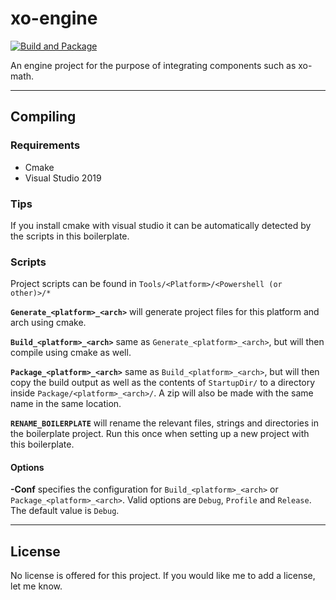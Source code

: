 # xo-engine

[![Build and Package](https://github.com/xoorath/xo-engine/actions/workflows/package.yml/badge.svg)](https://github.com/xoorath/xo-engine/actions/workflows/package.yml)

An engine project for the purpose of integrating components such as xo-math. 

---

## Compiling

### Requirements

* Cmake
* Visual Studio 2019

### Tips

If you install cmake with visual studio it can be automatically detected by the scripts in this boilerplate.

### Scripts

Project scripts can be found in `Tools/<Platform>/<Powershell (or other)>/*`

**`Generate_<platform>_<arch>`** will generate project files for this platform and arch using cmake.

**`Build_<platform>_<arch>`** same as `Generate_<platform>_<arch>`, but will then compile using cmake as well.

**`Package_<platform>_<arch>`** same as `Build_<platform>_<arch>`, but will then copy the build output as well as the contents of `StartupDir/` to a directory inside `Package/<platform>_<arch>/`. A zip will also be made with the same name in the same location.

**`RENAME_BOILERPLATE`** will rename the relevant files, strings and directories in the boilerplate project. Run this once when setting up a new project with this boilerplate.

#### Options

**-Conf** specifies the configuration for `Build_<platform>_<arch>` or `Package_<platform>_<arch>`. Valid options are `Debug`, `Profile` and `Release`. The default value is `Debug`.

---

## License

No license is offered for this project. If you would like me to add a license, let me know.
